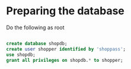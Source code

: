 # Preparing the database

Do the following as root

```sql

create database shopdb;
create user shopper identified by 'shoppass';
use shopdb;
grant all privileges on shopdb.* to shopper;

```